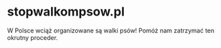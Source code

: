 # stopwalkompsow.pl
W Polsce wciąż organizowane są walki psów! 
Pomóż nam zatrzymać ten okrutny proceder.
